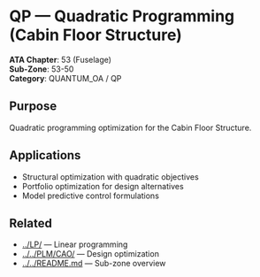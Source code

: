 # QP — Quadratic Programming (Cabin Floor Structure)

**ATA Chapter**: 53 (Fuselage)  
**Sub-Zone**: 53-50  
**Category**: QUANTUM_OA / QP

## Purpose

Quadratic programming optimization for the Cabin Floor Structure.

## Applications

- Structural optimization with quadratic objectives
- Portfolio optimization for design alternatives
- Model predictive control formulations

## Related

- [../LP/](../LP/) — Linear programming
- [../../PLM/CAO/](../../PLM/CAO/) — Design optimization
- [../../README.md](../../README.md) — Sub-zone overview

